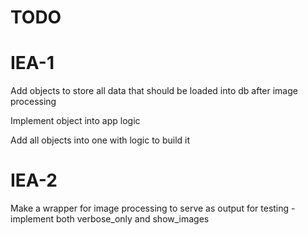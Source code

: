 # TODO

# IEA-1 
Add objects to store all data that should be loaded into db after image processing

Implement object into app logic

Add all objects into one with logic to build it

# IEA-2
Make a wrapper for image processing to serve as output for testing - 
implement both verbose_only and show_images

